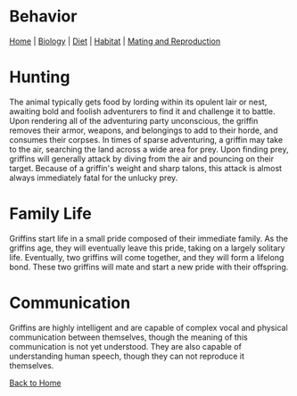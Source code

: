# Behavior
[Home](index.md) |
[Biology](biology.md) |
[Diet](diet.md) |
[Habitat](habitat.md) |
[Mating and Reproduction](matingreproduction.md)

# Hunting
The animal typically gets food by lording within its opulent lair or nest, awaiting bold and foolish adventurers to find it and challenge it to battle. Upon rendering all of the adventuring party unconscious, the griffin removes their armor, weapons, and belongings to add to their horde, and consumes their corpses. In times of sparse adventuring, a griffin may take to the air, searching the land across a wide area for prey. Upon finding prey, griffins will generally attack by diving from the air and pouncing on their target. Because of a griffin's weight and sharp talons, this attack is almost always immediately fatal for the unlucky prey.

# Family Life
Griffins start life in a small pride composed of their immediate family. As the griffins age, they will eventually leave this pride, taking on a largely solitary life. Eventually, two griffins will come together, and they will form a lifelong bond. These two griffins will mate and start a new pride with their offspring.

# Communication
Griffins are highly intelligent and are capable of complex vocal and physical communication between themselves, though the meaning of this communication is not yet understood. They are also capable of understanding human speech, though they can not reproduce it themselves.

[Back to Home](index.md)
